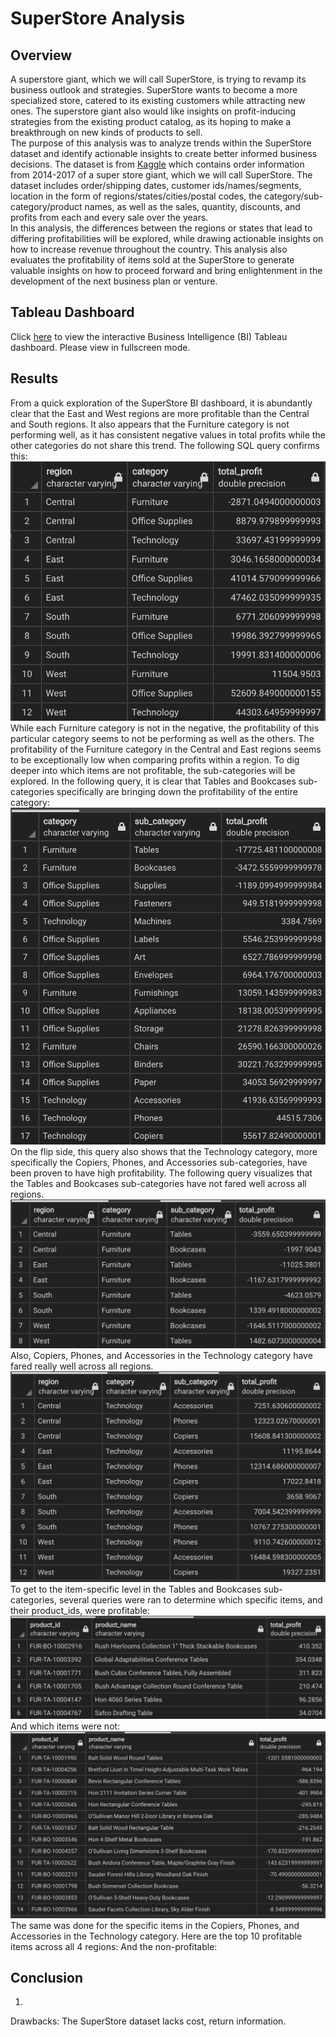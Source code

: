 # SuperStore Analysis

## Overview
A superstore giant, which we will call SuperStore, is trying to revamp its business outlook and strategies. SuperStore wants to become a more specialized store, catered to its existing customers while attracting new ones. The superstore giant also would like insights on profit-inducing strategies from the existing product catalog, as its hoping to make a breakthrough on new kinds of products to sell.\
The purpose of this analysis was to analyze trends within the SuperStore dataset and identify actionable insights to create better informed business decisions. The dataset is from [Kaggle](https://www.kaggle.com/datasets/vivek468/superstore-dataset-final) which contains order information from 2014-2017 of a super store giant, which we will call SuperStore. The dataset includes order/shipping dates, customer ids/names/segments, location in the form of regions/states/cities/postal codes, the category/sub-category/product names, as well as the sales, quantity, discounts, and profits from each and every sale over the years. \
In this analysis, the differences between the regions or states that lead to differing profitabilities will be explored, while drawing actionable insights on how to increase revenue throughout the country. This analysis also evaluates the profitability of items sold at the SuperStore to generate valuable insights on how to proceed forward and bring enlightenment in the development of the next business plan or venture.

## Tableau Dashboard
Click [here](https://public.tableau.com/app/profile/caroline.diep/viz/BluOrangeSuperStore/Dashboard4) to view the interactive Business Intelligence (BI) Tableau dashboard. Please view in fullscreen mode.

## Results
From a quick exploration of the SuperStore BI dashboard, it is abundantly clear that the East and West regions are more profitable than the Central and South regions. It also appears that the Furniture category is not performing well, as it has consistent negative values in total profits while the other categories do not share this trend. The following SQL query confirms this: \
![txt](https://github.com/carrotdip/SuperStore/blob/e68cfc19499a1df3de0bed241a69734e104c5d74/Images/tpbyregioncategory.png)\
While each Furniture category is not in the negative, the profitability of this particular category seems to not be performing as well as the others. The profitability of the Furniture category in the Central and East regions seems to be exceptionally low when comparing profits within a region.
To dig deeper into which items are not profitable, the sub-categories will be explored. In the following query, it is clear that Tables and Bookcases sub-categories specifically are bringing down the profitability of the entire category: \
![txt](https://github.com/carrotdip/SuperStore/blob/75760d6b86f2df5fbb0ff70f0042af4c55e8401a/Images/tpbycategoryandsubcategory.png) \
On the flip side, this query also shows that the Technology category, more specifically the Copiers, Phones, and Accessories sub-categories, have been proven to have high profitability.
The following query visualizes that the Tables and Bookcases sub-categories have not fared well across all regions. 
![txt](https://github.com/carrotdip/SuperStore/blob/e6991284ec152d06c4fce3cfcfa7551df45d05d7/Images/tablesbookcasesbyregion.png)\
Also, Copiers, Phones, and Accessories in the Technology category have fared really well across all regions.
![txt](https://github.com/carrotdip/SuperStore/blob/124226894147f38f8eff58bd4734bbcb57b49588/Images/cpabyregion.png)\
To get to the item-specific level in the Tables and Bookcases sub-categories, several queries were ran to determine which specific items, and their product_ids, were profitable:\
![txt](https://github.com/carrotdip/SuperStore/blob/cf1c6597204f1b03cfceba652acef8c6aed2ce0f/Images/profitablebooktables.png)\
And which items were not:
![txt](https://github.com/carrotdip/SuperStore/blob/cf1c6597204f1b03cfceba652acef8c6aed2ce0f/Images/unprofitablebooktables.png)\
The same was done for the specific items in the Copiers, Phones, and Accessories in the Technology category. Here are the top 10 profitable items across all 4 regions:
And the non-profitable:
## Conclusion
1. 

Drawbacks: The SuperStore dataset lacks cost, return information.